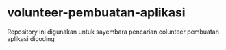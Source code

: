 # volunteer-pembuatan-aplikasi
Repository ini digunakan untuk sayembara pencarian colunteer pembuatan aplikasi dicoding
